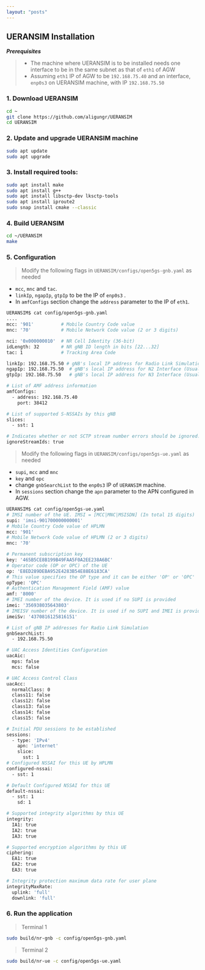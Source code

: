 ```yaml
---
layout: "posts"
---
```


## UERANSIM Installation
***Prerequisites*** 
> * The machine where UERANSIM is to be installed needs one interface to be in the same subnet as that of `eth1` of AGW
> * Assuming `eth1` IP of AGW to be `192.168.75.40` and an interface, `enp0s3` on UERANSIM machine, with IP `192.168.75.50`

### 1. Download UERANSIM
```bash
cd ~
git clone https://github.com/aligungr/UERANSIM
cd UERANSIM
```
### 2. Update and upgrade UERANSIM machine
```bash
sudo apt update
sudo apt upgrade
```
### 3. Install required tools:
```bash
sudo apt install make
sudo apt install g++
sudo apt install libsctp-dev lksctp-tools
sudo apt install iproute2
sudo snap install cmake --classic
```
### 4. Build UERANSIM
```bash
cd ~/UERANSIM
make
```
### 5. Configuration
> Modify the following flags in `UERANSIM/configs/open5gs-gnb.yaml` as needed
  * `mcc`, `mnc` and `tac`.
  * `linkIp`, `ngapIp`, `gtpIp` to be the IP of `enp0s3` .
  * In `amfConfigs` section change the `address` parameter to the IP of `eth1`.

```bash
UERANSIM$ cat config/open5gs-gnb.yaml
....
mcc: '901'          # Mobile Country Code value
mnc: '70'           # Mobile Network Code value (2 or 3 digits)

nci: '0x000000010'  # NR Cell Identity (36-bit)
idLength: 32        # NR gNB ID length in bits [22...32]
tac: 1              # Tracking Area Code

linkIp: 192.168.75.50 # gNB's local IP address for Radio Link Simulation (Usually same with local IP)
ngapIp: 192.168.75.50  # gNB's local IP address for N2 Interface (Usually same with local IP)
gtpIp: 192.168.75.50   # gNB's local IP address for N3 Interface (Usually same with local IP)

# List of AMF address information
amfConfigs:
  - address: 192.168.75.40
    port: 38412

# List of supported S-NSSAIs by this gNB
slices:
  - sst: 1

# Indicates whether or not SCTP stream number errors should be ignored.
ignoreStreamIds: true
```

> Modify the following flags in `UERANSIM/configs/open5gs-ue.yaml` as needed
  *  `supi`, `mcc` and `mnc`
  * `key` and `opc`
  * change `gnbSearchList` to the `enp0s3` IP of `UERANSIM` machine.
  * In `sessions` section change the `apn` parameter to the APN configured in AGW.

```bash
UERANSIM$ cat config/open5gs-ue.yaml
# IMSI number of the UE. IMSI = [MCC|MNC|MSISDN] (In total 15 digits)
supi: 'imsi-901700000000001'
# Mobile Country Code value of HPLMN
mcc: '901'
# Mobile Network Code value of HPLMN (2 or 3 digits)
mnc: '70'

# Permanent subscription key
key: '465B5CE8B199B49FAA5F0A2EE238A6BC'
# Operator code (OP or OPC) of the UE
op: 'E8ED289DEBA952E4283B54E88E6183CA'
# This value specifies the OP type and it can be either 'OP' or 'OPC'
opType: 'OPC'
# Authentication Management Field (AMF) value
amf: '8000'
# IMEI number of the device. It is used if no SUPI is provided
imei: '356938035643803'
# IMEISV number of the device. It is used if no SUPI and IMEI is provided
imeiSv: '4370816125816151'

# List of gNB IP addresses for Radio Link Simulation
gnbSearchList:
  - 192.168.75.50

# UAC Access Identities Configuration
uacAic:
  mps: false
  mcs: false

# UAC Access Control Class
uacAcc:
  normalClass: 0
  class11: false
  class12: false
  class13: false
  class14: false
  class15: false

# Initial PDU sessions to be established
sessions:
  - type: 'IPv4'
    apn: 'internet'
    slice:
      sst: 1
# Configured NSSAI for this UE by HPLMN
configured-nssai:
  - sst: 1

# Default Configured NSSAI for this UE
default-nssai:
  - sst: 1
    sd: 1

# Supported integrity algorithms by this UE
integrity:
  IA1: true
  IA2: true
  IA3: true

# Supported encryption algorithms by this UE
ciphering:
  EA1: true
  EA2: true
  EA3: true

# Integrity protection maximum data rate for user plane
integrityMaxRate:
  uplink: 'full'
  downlink: 'full'
```

### 6. Run the application
> Terminal 1
```bash
sudo build/nr-gnb -c config/open5gs-gnb.yaml
```
> Terminal 2
```bash
sudo build/nr-ue -c config/open5gs-ue.yaml
```
